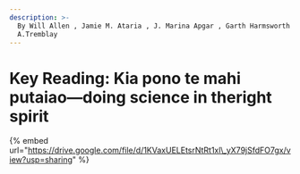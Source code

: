 ```yaml
---
description: >-
  By Will Allen , Jamie M. Ataria , J. Marina Apgar , Garth Harmsworth & Louis
  A.Tremblay
---
```


# Key Reading: Kia pono te mahi putaiao—doing science in theright spirit

{% embed url="https://drive.google.com/file/d/1KVaxUELEtsrNtRt1xl\_yX79jSfdFO7gx/view?usp=sharing" %}



